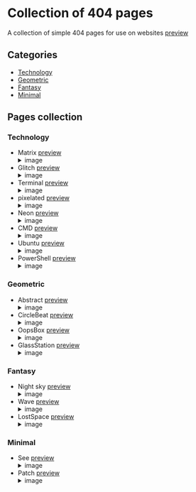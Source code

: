 # Collection of 404 pages
A collection of simple 404 pages for use on websites
[preview](https://mjavadh.github.io/Collection-of-404-pages/)

## Categories

- [Technology](#technology)
- [Geometric](#geometric)
- [Fantasy](#fantasy)
- [Minimal](#minimal)

## Pages collection

### Technology 
- Matrix [preview](https://mjavadh.github.io/Collection-of-404-pages/Technology/Matrix/index.html)
      <details>
      <summary>image</summary>
      <img src="https://github.com/MjavadH/Collection-of-404-pages/blob/master/Technology/Matrix/Image.png">
      </details>
- Glitch [preview](https://mjavadh.github.io/Collection-of-404-pages/Technology/Glitch/index.html)
      <details>
      <summary>image</summary>
      <img src="https://github.com/MjavadH/Collection-of-404-pages/blob/master/Technology/Glitch/Image.png">
      </details>
- Terminal [preview](https://mjavadh.github.io/Collection-of-404-pages/Technology/Terminal/index.html)
      <details>
      <summary>image</summary>
      <img src="https://github.com/MjavadH/Collection-of-404-pages/blob/master/Technology/Terminal/Image.png">
      </details>
- pixelated [preview](https://mjavadh.github.io/Collection-of-404-pages/Technology/pixelated/index.html)
      <details>
      <summary>image</summary>
      <img src="https://github.com/MjavadH/Collection-of-404-pages/blob/master/Technology/pixelated/Image.png">
      </details>
- Neon [preview](https://mjavadh.github.io/Collection-of-404-pages/Technology/Neon/index.html)
      <details>
      <summary>image</summary>
      <img src="https://github.com/MjavadH/Collection-of-404-pages/blob/master/Technology/Neon/Image.png">
      </details>
- CMD [preview](https://mjavadh.github.io/Collection-of-404-pages/Technology/CMD/index.html)
      <details>
      <summary>image</summary>
      <img src="https://github.com/MjavadH/Collection-of-404-pages/blob/master/Technology/CMD/Image.png">
      </details>
- Ubuntu [preview](https://mjavadh.github.io/Collection-of-404-pages/Technology/Ubuntu/index.html)
      <details>
      <summary>image</summary>
      <img src="https://github.com/MjavadH/Collection-of-404-pages/blob/master/Technology/Ubuntu/Image.png">
      </details>
- PowerShell [preview](https://mjavadh.github.io/Collection-of-404-pages/Technology/PowerShell/index.html)
      <details>
      <summary>image</summary>
      <img src="https://github.com/MjavadH/Collection-of-404-pages/blob/master/Technology/PowerShell/Image.png">
      </details>
    
### Geometric
- Abstract [preview](https://mjavadh.github.io/Collection-of-404-pages/Geometric/Abstract/index.html)
      <details>
      <summary>image</summary>
      <img src="https://github.com/MjavadH/Collection-of-404-pages/blob/master/Geometric/Abstract/Image.png">
      </details>
- CircleBeat [preview](https://mjavadh.github.io/Collection-of-404-pages/Geometric/CircleBeat/index.html)
      <details>
      <summary>image</summary>
      <img src="https://github.com/MjavadH/Collection-of-404-pages/blob/master/Geometric/CircleBeat/Image.png">
      </details>
- OopsBox [preview](https://mjavadh.github.io/Collection-of-404-pages/Geometric/OopsBox/index.html)
      <details>
      <summary>image</summary>
      <img src="https://github.com/MjavadH/Collection-of-404-pages/blob/master/Geometric/OopsBox/Image.png">
      </details>
- GlassStation [preview](https://mjavadh.github.io/Collection-of-404-pages/Geometric/GlassStation/index.html)
      <details>
      <summary>image</summary>
      <img src="https://github.com/MjavadH/Collection-of-404-pages/blob/master/Geometric/GlassStation/Image.png">
      </details>

### Fantasy 
- Night sky [preview](https://mjavadh.github.io/Collection-of-404-pages/Fantasy/Night%20sky/index.html)
      <details>
      <summary>image</summary>
      <img src="https://github.com/MjavadH/Collection-of-404-pages/blob/master/Fantasy/Night%20sky/Image.png">
      </details>
- Wave [preview](https://mjavadh.github.io/Collection-of-404-pages/Fantasy/Wave/index.html)
      <details>
      <summary>image</summary>
      <img src="https://github.com/MjavadH/Collection-of-404-pages/blob/master/Fantasy/Wave/Image.png">
      </details>
- LostSpace [preview](https://mjavadh.github.io/Collection-of-404-pages/Fantasy/LostSpace/index.html)
      <details>
      <summary>image</summary>
      <img src="https://github.com/MjavadH/Collection-of-404-pages/blob/master/Fantasy/LostSpace/Image.png">
      </details>

### Minimal
- See [preview](https://mjavadh.github.io/Collection-of-404-pages/Minimal/See/index.html)
      <details>
      <summary>image</summary>
      <img src="https://github.com/MjavadH/Collection-of-404-pages/blob/master/Minimal/See/Image.png">
      </details>
- Patch [preview](https://mjavadh.github.io/Collection-of-404-pages/Minimal/Patch/index.html)
      <details>
      <summary>image</summary>
      <img src="https://github.com/MjavadH/Collection-of-404-pages/blob/master/Minimal/Patch/Image.png">
      </details>
